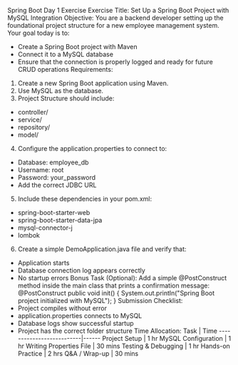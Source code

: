 Spring Boot Day 1 Exercise
Exercise Title: Set Up a Spring Boot Project with MySQL Integration
Objective:
You are a backend developer setting up the foundational project structure for a new employee
management system. Your goal today is to:
- Create a Spring Boot project with Maven
- Connect it to a MySQL database
- Ensure that the connection is properly logged and ready for future CRUD operations
Requirements:
1. Create a new Spring Boot application using Maven.
2. Use MySQL as the database.
3. Project Structure should include:
- controller/
- service/
- repository/
- model/
4. Configure the application.properties to connect to:
- Database: employee_db
- Username: root
- Password: your_password
- Add the correct JDBC URL
5. Include these dependencies in your pom.xml:
- spring-boot-starter-web
- spring-boot-starter-data-jpa
- mysql-connector-j
- lombok
6. Create a simple DemoApplication.java file and verify that:
- Application starts
- Database connection log appears correctly
- No startup errors
Bonus Task (Optional):
Add a simple @PostConstruct method inside the main class that prints a confirmation message:
@PostConstruct
public void init() {
System.out.println("Spring Boot project initialized with MySQL");
}
Submission Checklist:
- Project compiles without error
- application.properties connects to MySQL
- Database logs show successful startup
- Project has the correct folder structure
Time Allocation:
Task | Time
--------------------------|------
Project Setup | 1 hr
MySQL Configuration | 1 hr
Writing Properties File | 30 mins
Testing & Debugging | 1 hr
Hands-on Practice | 2 hrs
Q&A / Wrap-up | 30 mins
